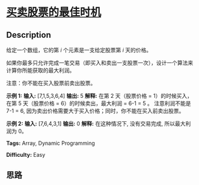 # [买卖股票的最佳时机][title]

## Description

给定一个数组，它的第  _i_ 个元素是一支给定股票第 _i_ 天的价格。

如果你最多只允许完成一笔交易（即买入和卖出一支股票一次），设计一个算法来计算你所能获取的最大利润。

注意：你不能在买入股票前卖出股票。



**示例 1:**
            **输入:** [7,1,5,3,6,4]    **输出:** 5    **解释:** 在第 2 天（股票价格 = 1）的时候买入，在第 5 天（股票价格 = 6）的时候卖出，最大利润 = 6-1 = 5 。         注意利润不能是 7-1 = 6, 因为卖出价格需要大于买入价格；同时，你不能在买入前卖出股票。    

**示例 2:**
            **输入:** [7,6,4,3,1]    **输出:** 0    **解释:** 在这种情况下, 没有交易完成, 所以最大利润为 0。    


**Tags:** Array, Dynamic Programming

**Difficulty:** Easy

## 思路

[title]: https://leetcode-cn.com/problems/best-time-to-buy-and-sell-stock
